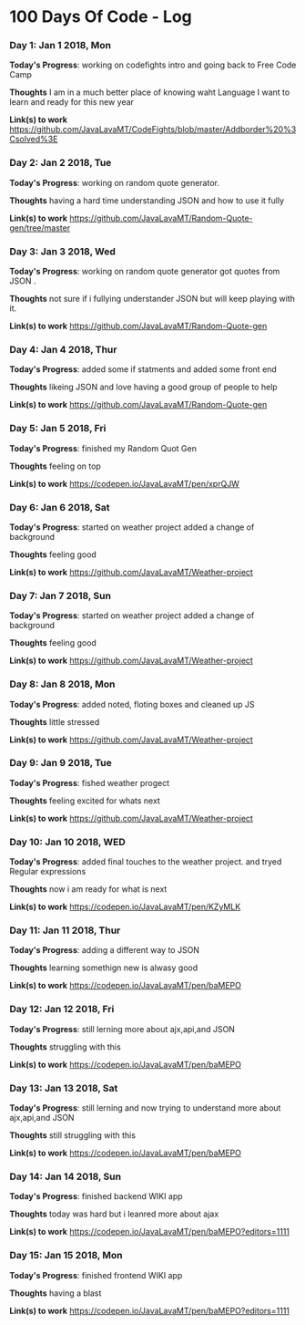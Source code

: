 # 100 Days Of Code - Log


### Day 1: Jan 1 2018, Mon

**Today's Progress**: working on codefights intro and going back to Free Code Camp

**Thoughts**  I am in a much better place of knowing waht Language I want to learn and ready for this new year

**Link(s) to work** https://github.com/JavaLavaMT/CodeFights/blob/master/Addborder%20%3Csolved%3E


### Day 2: Jan 2 2018, Tue

**Today's Progress**: working on random quote generator.

**Thoughts**  having a hard time understanding JSON and how to use it fully

**Link(s) to work** https://github.com/JavaLavaMT/Random-Quote-gen/tree/master



### Day 3: Jan 3 2018, Wed

**Today's Progress**: working on random quote generator got quotes from JSON .

**Thoughts**  not sure if i fullying understander JSON but will keep playing with it.

**Link(s) to work** https://github.com/JavaLavaMT/Random-Quote-gen


### Day 4: Jan 4 2018, Thur

**Today's Progress**: added some if statments and added some front end 

**Thoughts**  likeing JSON and love having a good group of people to help

**Link(s) to work** https://github.com/JavaLavaMT/Random-Quote-gen



### Day 5: Jan 5 2018, Fri

**Today's Progress**: finished my Random Quot Gen

**Thoughts**  feeling on top 

**Link(s) to work** https://codepen.io/JavaLavaMT/pen/xprQJW



### Day 6: Jan 6 2018, Sat

**Today's Progress**: started on weather project added a change of background

**Thoughts**  feeling good 

**Link(s) to work** https://github.com/JavaLavaMT/Weather-project


### Day 7: Jan 7 2018, Sun

**Today's Progress**: started on weather project added a change of background

**Thoughts**  feeling good 

**Link(s) to work** https://github.com/JavaLavaMT/Weather-project

### Day 8: Jan 8 2018, Mon

**Today's Progress**: added noted, floting boxes and cleaned up JS

**Thoughts**  little stressed

**Link(s) to work** https://github.com/JavaLavaMT/Weather-project


### Day 9: Jan 9 2018, Tue

**Today's Progress**: fished weather progect

**Thoughts**  feeling excited for whats next

**Link(s) to work** https://github.com/JavaLavaMT/Weather-project


### Day 10: Jan 10 2018, WED

**Today's Progress**: added final touches to the weather project. and tryed Regular expressions

**Thoughts**  now i am ready for what is next

**Link(s) to work** https://codepen.io/JavaLavaMT/pen/KZyMLK


### Day 11: Jan 11 2018, Thur

**Today's Progress**: adding a different way to JSON

**Thoughts**  learning somethign new is alwasy good

**Link(s) to work** https://codepen.io/JavaLavaMT/pen/baMEPO


### Day 12: Jan 12 2018, Fri

**Today's Progress**: still lerning more about ajx,api,and JSON

**Thoughts**  struggling with this

**Link(s) to work** https://codepen.io/JavaLavaMT/pen/baMEPO


### Day 13: Jan 13 2018, Sat

**Today's Progress**: still lerning and now trying to understand more about ajx,api,and JSON

**Thoughts** still struggling with this

**Link(s) to work** https://codepen.io/JavaLavaMT/pen/baMEPO


### Day 14: Jan 14 2018, Sun

**Today's Progress**: finished backend WIKI app 

**Thoughts** today was hard but i leanred more about ajax 

**Link(s) to work** https://codepen.io/JavaLavaMT/pen/baMEPO?editors=1111


### Day 15: Jan 15 2018, Mon

**Today's Progress**: finished frontend WIKI app 

**Thoughts** having a blast

**Link(s) to work** https://codepen.io/JavaLavaMT/pen/baMEPO?editors=1111






